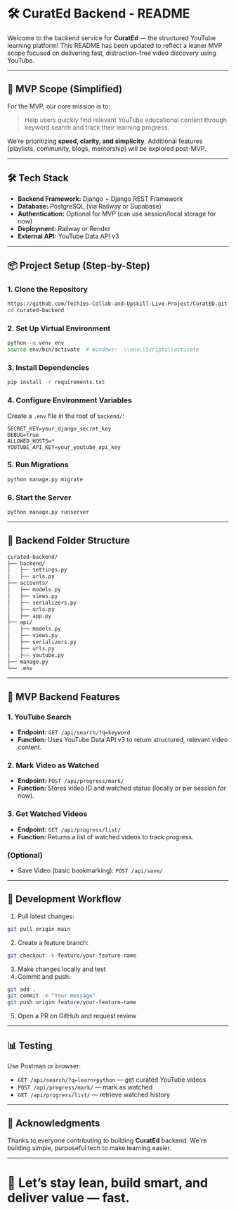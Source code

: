 # 🛠 CuratEd Backend - README

Welcome to the backend service for **CuratEd** — the structured YouTube learning platform!
This README has been updated to reflect a leaner MVP scope focused on delivering fast, distraction-free video discovery using YouTube.

---

## 🚀 MVP Scope (Simplified)

For the MVP, our core mission is to:

> Help users quickly find relevant YouTube educational content through keyword search and track their learning progress.

We’re prioritizing **speed, clarity, and simplicity**. Additional features (playlists, community, blogs, mentorship) will be explored post-MVP.

---

## 🛠 Tech Stack

- **Backend Framework:** Django + Django REST Framework
- **Database:** PostgreSQL (via Railway or Supabase)
- **Authentication:** Optional for MVP (can use session/local storage for now)
- **Deployment:** Railway or Render
- **External API:** YouTube Data API v3

---

## 📦 Project Setup (Step-by-Step)

### 1. Clone the Repository
```bash
https://github.com/Techies-Collab-and-Upskill-Live-Project/CuratED.git
cd curated-backend
```

### 2. Set Up Virtual Environment
```bash
python -m venv env
source env/bin/activate  # Windows: .\\env\\Scripts\\activate
```

### 3. Install Dependencies
```bash
pip install -r requirements.txt
```

### 4. Configure Environment Variables
Create a `.env` file in the root of `backend/`:
```env
SECRET_KEY=your_django_secret_key
DEBUG=True
ALLOWED_HOSTS=*
YOUTUBE_API_KEY=your_youtube_api_key
```

### 5. Run Migrations
```bash
python manage.py migrate
```

### 6. Start the Server
```bash
python manage.py runserver
```

---

## 📂 Backend Folder Structure

```bash
curated-backend/
├── backend/
│   ├── settings.py
│   ├── urls.py
├── accounts/
│   ├── models.py
│   ├── views.py
│   ├── serializers.py
│   ├── urls.py
│   ├── app.py
├── api/
│   ├── models.py
│   ├── views.py
│   ├── serializers.py
│   ├── urls.py
│   ├── youtube.py
├── manage.py
└── .env
```

---

## 🔑 MVP Backend Features

### 1. YouTube Search
- **Endpoint:** `GET /api/search/?q=keyword`
- **Function:** Uses YouTube Data API v3 to return structured, relevant video content.

### 2. Mark Video as Watched
- **Endpoint:** `POST /api/progress/mark/`
- **Function:** Stores video ID and watched status (locally or per session for now).

### 3. Get Watched Videos
- **Endpoint:** `GET /api/progress/list/`
- **Function:** Returns a list of watched videos to track progress.

### (Optional)
- Save Video (basic bookmarking): `POST /api/save/`

---

## 🔁 Development Workflow

1. Pull latest changes:
```bash
git pull origin main
```
2. Create a feature branch:
```bash
git checkout -b feature/your-feature-name
```
3. Make changes locally and test
4. Commit and push:
```bash
git add .
git commit -m "Your message"
git push origin feature/your-feature-name
```
5. Open a PR on GitHub and request review

---

## 📊 Testing

Use Postman or browser:
- `GET /api/search/?q=learn+python` — get curated YouTube videos
- `POST /api/progress/mark/` — mark as watched
- `GET /api/progress/list/` — retrieve watched history

---

## 🙏 Acknowledgments

Thanks to everyone contributing to building **CuratEd** backend. We're building simple, purposeful tech to make learning easier.

---

# 🎯 Let’s stay lean, build smart, and deliver value — fast.

